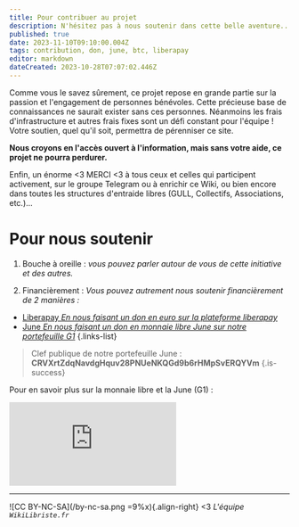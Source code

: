 ```yaml
---
title: Pour contribuer au projet
description: N'hésitez pas à nous soutenir dans cette belle aventure...
published: true
date: 2023-11-10T09:10:00.004Z
tags: contribution, don, june, btc, liberapay
editor: markdown
dateCreated: 2023-10-28T07:07:02.446Z
---
```


Comme vous le savez sûrement, ce projet repose en grande partie sur la passion et l'engagement de personnes bénévoles. Cette précieuse base de connaissances ne saurait exister sans ces personnes. Néanmoins les frais d'infrastructure et autres frais fixes sont un défi constant pour l'équipe ! Votre soutien, quel qu'il soit, permettra de pérenniser ce site.

**Nous croyons en l'accès ouvert à l'information, mais sans votre aide, ce projet ne pourra perdurer.**

Enfin, un énorme <3 MERCI <3 à tous ceux et celles qui participent activement, sur le groupe Telegram ou à enrichir ce Wiki, ou bien encore dans toutes les structures d'entraide libres (GULL, Collectifs, Associations, etc.)...


# Pour nous soutenir

1. Bouche à oreille : *vous pouvez parler autour de vous de cette initiative et des autres.*

2. Financièrement : *Vous pouvez autrement nous soutenir financièrement de 2 manières :*


- [Liberapay *En nous faisant un don en euro sur la plateforme liberapay*](https://fr.liberapay.com/wikilibriste/)
- [June *En nous faisant un don en monnaie libre June sur notre portefeuille G1*](https://duniter.fr)
{.links-list}

 > Clef publique de notre portefeuille June :
 > **CRVXrtZdqNavdgHquv28PNUeNKQGd9b6rHMpSvERQYVm**
 {.is-success}

Pour en savoir plus sur la monnaie libre et la June (G1) :
<iframe class="frame-style" title="La June, introduction à la monnaie libre" src="https://yewtu.be/embed/P_4F7X9XZxA?t=1" allow="fullscreen; accelerometer; encrypted-media; gyroscope; picture-in-picture" sandbox="allow-same-origin allow-scripts allow-popups" frameborder="0"></iframe>

---
![CC BY-NC-SA](/by-nc-sa.png =9%x){.align-right} <3 *L'équipe `WikiLibriste.fr`*
